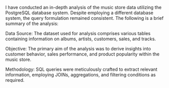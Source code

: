 I have conducted an in-depth analysis of the music store data utilizing the PostgreSQL database system. Despite employing a different database system, the query formulation remained consistent. 
The following is a brief summary of the analysis:

Data Source: The dataset used for analysis comprises various tables containing information on albums, artists, customers, sales, and tracks.

Objective: The primary aim of the analysis was to derive insights into customer behavior, sales performance, and product popularity within the music store.

Methodology: SQL queries were meticulously crafted to extract relevant information, employing JOINs, aggregations, and filtering conditions as required.

